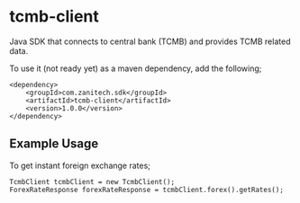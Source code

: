 # tcmb-client

Java SDK that connects to central bank (TCMB) and provides TCMB related data. 

To use it (not ready yet) as a maven dependency, add the following;

```
<dependency>
    <groupId>com.zanitech.sdk</groupId>
    <artifactId>tcmb-client</artifactId>
    <version>1.0.0</version>
</dependency>
```
## Example Usage
To get instant foreign exchange rates;
```
TcmbClient tcmbClient = new TcmbClient();
ForexRateResponse forexRateResponse = tcmbClient.forex().getRates();
```

